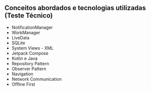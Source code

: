 ## Conceitos abordados e tecnologias utilizadas (Teste Técnico)

- NotificationManager
- WorkManager
- LiveData
- SQLite
- System Views - XML
- Jetpack Compose
- Kotlin e Java
- Repository Pattern
- Observer Pattern
- Navigation
- Network Communication
- Offline First
